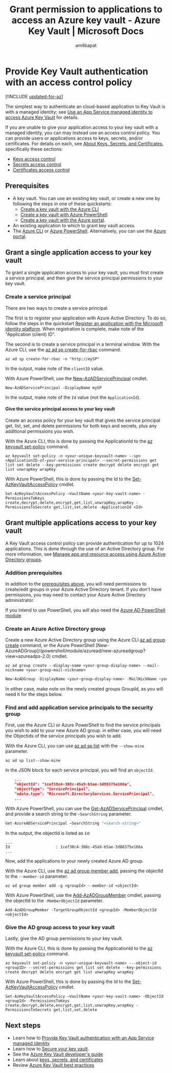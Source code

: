﻿---
title: Grant permission to applications to access an Azure key vault - Azure Key Vault | Microsoft Docs
description: Learn how to grant permission to many applications to access a key vault
services: key-vault
author: amitbapat
manager: rkarlin
tags: azure-resource-manager

ms.service: key-vault
ms.topic: tutorial
ms.date: 09/27/2019
ms.author: ambapat

---
# Provide Key Vault authentication with an access control policy

[!INCLUDE [updated-for-az](../../includes/updated-for-az.md)]

The simplest way to authenticate an cloud-based application to Key Vault is with a managed identity; see [Use an App Service managed identity to access Azure Key Vault](managed-identity.md) for details.

If you are unable to give your application access to your key vault with a managed identity, you can may instead use an access control policy.  You can provide users or applications access to keys, secrets, and/or certificates.  For details on each, see [About Keys, Secrets, and Certificates](about-keys-secrets-and-certificates.md), specifically these sections:

- [Keys access control](about-keys-secrets-and-certificates.md#key-access-control)
- [Secrets access control](about-keys-secrets-and-certificates.md#secret-access-control)
- [Certificates access control](about-keys-secrets-and-certificates.md#certificate-access-control)

## Prerequisites

- A key vault. You can use an existing key vault, or create a new one by following the steps in one of these quickstarts:
   - [Create a key vault with the Azure CLI](quick-create-cli.md)
   - [Create a key vault with Azure PowerShell](quick-create-powershell.md)
   - [Create a key vault with the Azure portal](quick-create-portal.md).
- An existing application to which to grant key vault access.
- The [Azure CLI](/cli/azure/install-azure-cli?view=azure-cli-latest) or [Azure PowerShell](/powershell/azure/overview). Alternatively, you can use the [Azure portal](https://portal.azure.com).

## Grant a single application access to your key vault

To grant a single application access to your key vault, you must first create a service principal, and then give the service principal permissions to your key vault.

### Create a service principal

There are two ways to create a service principal.

The first is to register your application with Azure Active Directory. To do so, follow the steps in the quickstart [Register an application with the Microsoft identity platform](../active-directory/develop/quickstart-register-app.md). When registration is complete, make note of the "Application (client) ID".

The second is to create a service principal in a terminal window. With the Azure CLI, use the [az ad sp create-for-rbac](/cli/azure/ad/sp?view=azure-cli-latest#az-ad-sp-create-for-rbac) command.

```azurecli
az ad sp create-for-rbac -n "http://mySP"
```
In the output, make note of the `clientID` value.

With Azure PowerShell, use the [New-AzADServicePrincipal](/powershell/module/Az.Resources/New-AzADServicePrincipal?view=azps-2.7.0) cmdlet.


```azurepowershell
New-AzADServicePrincipal -DisplayName mySP
```

In the output, make note of the `Id` value (not the `ApplicationId`).


#### Give the service principal access to your key vault

Create an access policy for your key vault that gives the service principal get, list, set, and delete permissions for both keys and secrets, plus any additional permissions you wish.

With the Azure CLI, this is done by passing the ApplicationId to the [az keyvault set-policy](/cli/azure/keyvault?view=azure-cli-latest#az-keyvault-set-policy) command.

```azurecli
az keyvault set-policy -n <your-unique-keyvault-name> --spn <ApplicationID-of-your-service-principal> --secret-permissions get list set delete --key-permissions create decrypt delete encrypt get list unwrapKey wrapKey
```

With Azure PowerShell, this is done by passing the Id to the [Set-AzKeyVaultAccessPolicy](/powershell/module/az.keyvault/set-azkeyvaultaccesspolicy?view=azps-2.7.0) cmdlet. 

```azurepowershell
Set-AzKeyVaultAccessPolicy –VaultName <your-key-vault-name> -PermissionsToKeys create,decrypt,delete,encrypt,get,list,unwrapKey,wrapKey -PermissionsToSecrets get,list,set,delete -ApplicationId <Id>

```

## Grant multiple applications access to your key vault

A Key Vault access control policy can provide authentication for up to 1024 applications. This is done through the use of an Active Directory group. For more information, see [Manage app and resource access using Azure Active Directory groups](../active-directory/fundamentals/active-directory-manage-groups.md).


### Addition prerequisites

In addition to the [prerequisites above](#prerequisites), you will need permissions to create/edit groups in your Azure Active Directory tenant. If you don't have permissions, you may need to contact your Azure Active Directory administrator.

If you intend to use PowerShell, you will also need the [Azure AD PowerShell module](https://www.powershellgallery.com/packages/AzureAD/2.0.2.50)

### Create an Azure Active Directory group

Create a new Azure Active Directory group using the Azure CLI [az ad group create](/cli/azure/ad/group?view=azure-cli-latest#az-ad-group-create) command, or the Azure PowerShell [New-AzureADGroup]/(powershell/module/azuread/new-azureadgroup?view=azureadps-2.0) cmdlet.


```azurecli
az ad group create --display-name <your-group-display-name> --mail-nickname <your-group-mail-nickname>
```

```powershell
New-AzADGroup -DisplayName <your-group-display-name> -MailNickName <your-group-mail-nickname>
```

In either case, make note on the newly created groups GroupId, as you will need it for the steps below.

### Find and add application service principals to the security group

First, use the Azure CLI or Azure PowerShell to find the service principals you wish to add to your new Azure AD group. in either case, you will need the ObjectIds of the service principals you wish to add. 

With the Azure CLI, you can use [az ad sp list](/cli/azure/ad/sp?view=azure-cli-latest#az-ad-sp-list) with the `--show-mine` parameter.

```azurecli
az ad sp list--show-mine
```

In the JSON block for each service principal, you will find an `objectId`.

```JSON
    ...
    "objectId": "1cef38c4-388c-45a9-b5ae-3d88375e166a",
    "objectType": "ServicePrincipal",
    "odata.type": "Microsoft.DirectoryServices.ServicePrincipal",
    ...
```

With Azure PowerShell, you can use the [Get-AzADServicePrincipal](/powershell/module/az.resources/get-azadserviceprincipal?view=azps-2.7.0) cmdlet, and provide a search string to the  `–SearchString` parameter.

```powershell
Get-AzureADServicePrincipal –SearchString "<search-string>" 
```

In the output, the objectId is listed as `Id`:

```console
...
Id                    : 1cef38c4-388c-45a9-b5ae-3d88375e166a
...
```


Now, add the applications to your newly created Azure AD group.

With the Azure CLI, use the [az ad group member add](/cli/azure/ad/group/member?view=azure-cli-latest#az-ad-group-member-add), passing the objectId to the `--member-id` parameter.


```azurecli
az ad group member add -g <groupId> --member-id <objectId>
```

With Azure PowerShell, use the [Add-AzADGroupMember](/powershell/module/az.resources/add-azadgroupmember?view=azps-2.7.0) cmdlet, passing the objectId to the `-MemberObjectId` parameter.

```azurePowerShell
Add-AzADGroupMember -TargetGroupObjectId <groupId> -MemberObjectId <objectId> 
```

### Give the AD group access to your key vault

Lastly, give the AD group permissions to your key vault.

With the Azure CLI, this is done by passing the ApplicationId to the [az keyvault set-policy](/cli/azure/keyvault?view=azure-cli-latest#az-keyvault-set-policy) command.

```azurecli
az keyvault set-policy -n <your-unique-keyvault-name> ---object-id <groupID> --secret-permissions get list set delete --key-permissions create decrypt delete encrypt get list unwrapKey wrapKey
```

With Azure PowerShell, this is done by passing the Id to the [Set-AzKeyVaultAccessPolicy](/powershell/module/az.keyvault/set-azkeyvaultaccesspolicy?view=azps-2.7.0) cmdlet. 

```azurepowershell
Set-AzKeyVaultAccessPolicy –VaultName <your-key-vault-name> -ObjectId <groupId> -PermissionsToKeys create,decrypt,delete,encrypt,get,list,unwrapKey,wrapKey -PermissionsToSecrets get,list,set,delete 
```

## Next steps

- Learn how to [Provide Key Vault authentication with an App Service managed identity](managed-identity.md)
- Learn how to [Secure your key vault](key-vault-secure-your-key-vault.md).
- See the [Azure Key Vault developer's guide](key-vault-developers-guide.md)
- Learn about [keys, secrets, and certificates](about-keys-secrets-and-certificates.md)
- Review [Azure Key Vault best practices](key-vault-best-practices.md)
